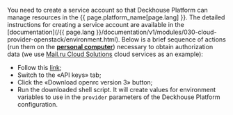 You need to create a service account so that Deckhouse Platform can manage resources in the {{ page.platform_name[page.lang] }}. The detailed instructions for creating a service account are available in the [documentation](/{{ page.lang }}/documentation/v1/modules/030-cloud-provider-openstack/environment.html). Below is a brief sequence of actions (run them on the **[personal computer](step2.html#installation-process)**) necessary to obtain authorization data (we use [Mail.ru Cloud Solutions](https://mcs.mail.ru/) cloud services as an example):
- Follow this [link](https://mcs.mail.ru/app/project/keys/);
- Switch to the «API keys» tab;
- Click the «Download openrc version 3» button;
- Run the downloaded shell script. It will create values for environment variables to use in the `provider` parameters of the Deckhouse Platform configuration.
